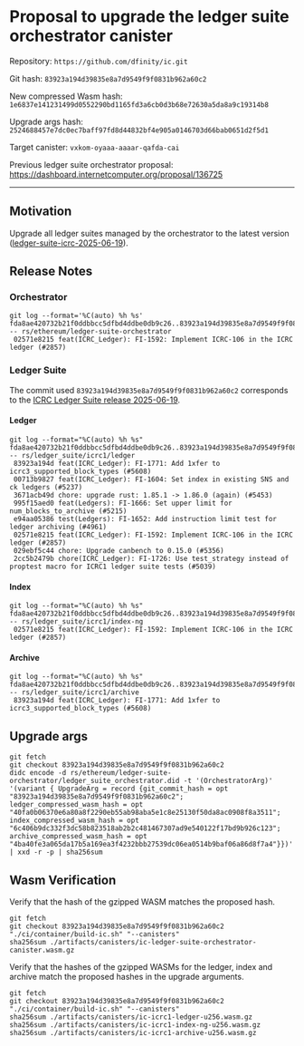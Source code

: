 # Proposal to upgrade the ledger suite orchestrator canister

Repository: `https://github.com/dfinity/ic.git`

Git hash: `83923a194d39835e8a7d9549f9f0831b962a60c2`

New compressed Wasm hash: `1e6837e141231499d0552290bd1165fd3a6cb0d3b68e72630a5da8a9c19314b8`

Upgrade args hash: `2524688457e7dc0ec7baff97fd8d44832bf4e905a0146703d66bab0651d2f5d1`

Target canister: `vxkom-oyaaa-aaaar-qafda-cai`

Previous ledger suite orchestrator proposal: https://dashboard.internetcomputer.org/proposal/136725

---

## Motivation

Upgrade all ledger suites managed by the orchestrator to the latest
version ([ledger-suite-icrc-2025-06-19](https://github.com/dfinity/ic/releases/tag/ledger-suite-icrc-2025-06-19)).

## Release Notes

### Orchestrator

```
git log --format='%C(auto) %h %s' fda8ae420732b21f0ddbbcc5dfbd4ddbe0db9c26..83923a194d39835e8a7d9549f9f0831b962a60c2 -- rs/ethereum/ledger-suite-orchestrator
 02571e8215 feat(ICRC_Ledger): FI-1592: Implement ICRC-106 in the ICRC ledger (#2857)
```

### Ledger Suite

The commit used `83923a194d39835e8a7d9549f9f0831b962a60c2` corresponds to
the [ICRC Ledger Suite release 2025-06-19](https://github.com/dfinity/ic/releases/tag/ledger-suite-icrc-2025-06-19).

#### Ledger

```
git log --format="%C(auto) %h %s" fda8ae420732b21f0ddbbcc5dfbd4ddbe0db9c26..83923a194d39835e8a7d9549f9f0831b962a60c2 -- rs/ledger_suite/icrc1/ledger
 83923a194d feat(ICRC_Ledger): FI-1771: Add 1xfer to icrc3_supported_block_types (#5608)
 00713b9827 feat(ICRC_Ledger): FI-1604: Set index in existing SNS and ck ledgers (#5237)
 3671acb49d chore: upgrade rust: 1.85.1 -> 1.86.0 (again) (#5453)
 995f15aed0 feat(Ledgers): FI-1666: Set upper limit for num_blocks_to_archive (#5215)
 e94aa05386 test(Ledgers): FI-1652: Add instruction limit test for ledger archiving (#4961)
 02571e8215 feat(ICRC_Ledger): FI-1592: Implement ICRC-106 in the ICRC ledger (#2857)
 029ebf5c44 chore: Upgrade canbench to 0.15.0 (#5356)
 2cc5b2479b chore(ICRC_Ledger): FI-1726: Use test_strategy instead of proptest macro for ICRC1 ledger suite tests (#5039)
```

#### Index

```
git log --format="%C(auto) %h %s" fda8ae420732b21f0ddbbcc5dfbd4ddbe0db9c26..83923a194d39835e8a7d9549f9f0831b962a60c2 -- rs/ledger_suite/icrc1/index-ng
 02571e8215 feat(ICRC_Ledger): FI-1592: Implement ICRC-106 in the ICRC ledger (#2857)
```

#### Archive

```
git log --format="%C(auto) %h %s" fda8ae420732b21f0ddbbcc5dfbd4ddbe0db9c26..83923a194d39835e8a7d9549f9f0831b962a60c2 -- rs/ledger_suite/icrc1/archive
 83923a194d feat(ICRC_Ledger): FI-1771: Add 1xfer to icrc3_supported_block_types (#5608)
```

## Upgrade args

```
git fetch
git checkout 83923a194d39835e8a7d9549f9f0831b962a60c2
didc encode -d rs/ethereum/ledger-suite-orchestrator/ledger_suite_orchestrator.did -t '(OrchestratorArg)' '(variant { UpgradeArg = record {git_commit_hash = opt "83923a194d39835e8a7d9549f9f0831b962a60c2"; ledger_compressed_wasm_hash = opt "40fa0b06370e6a80a8f2290eb55ab98aba5e1c8e25130f50da8ac0908f8a3511"; index_compressed_wasm_hash = opt "6c406b9dc332f3dc58b823518ab2b2c481467307ad9e540122f17bd9b926c123"; archive_compressed_wasm_hash = opt "4ba40fe3a065da17b5a169ea3f4232bbb27539dc06ea0514b9baf06a86d8f7a4"}})' | xxd -r -p | sha256sum
```

## Wasm Verification

Verify that the hash of the gzipped WASM matches the proposed hash.

```
git fetch
git checkout 83923a194d39835e8a7d9549f9f0831b962a60c2
"./ci/container/build-ic.sh" "--canisters"
sha256sum ./artifacts/canisters/ic-ledger-suite-orchestrator-canister.wasm.gz
```

Verify that the hashes of the gzipped WASMs for the ledger, index and archive match the proposed hashes in the upgrade
arguments.

```
git fetch
git checkout 83923a194d39835e8a7d9549f9f0831b962a60c2
"./ci/container/build-ic.sh" "--canisters"
sha256sum ./artifacts/canisters/ic-icrc1-ledger-u256.wasm.gz
sha256sum ./artifacts/canisters/ic-icrc1-index-ng-u256.wasm.gz
sha256sum ./artifacts/canisters/ic-icrc1-archive-u256.wasm.gz
```